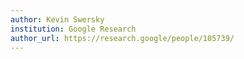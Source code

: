 ```yaml
---
author: Kevin Swersky
institution: Google Research
author_url: https://research.google/people/105739/
---
```

